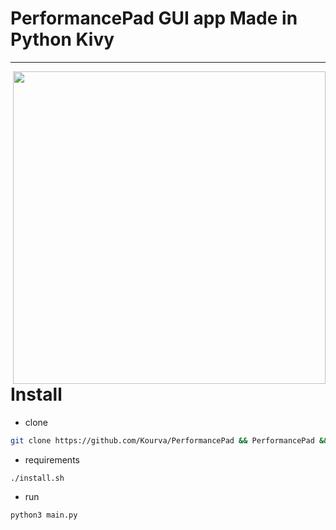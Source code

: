 # PerformancePad GUI app Made in Python Kivy
---

<img src="https://github.com/Kourva/PerformancePad/blob/main/Preview.png" width=500 heigth=500 align="right" />

# Install
+ clone
```bash
git clone https://github.com/Kourva/PerformancePad && PerformancePad && chmod +x install.sh
```
+ requirements
```bash
./install.sh
```
+ run
```bash
python3 main.py
```
